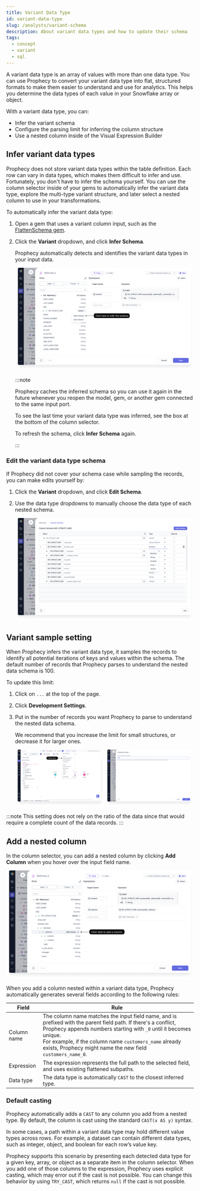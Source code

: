 ```yaml
---
title: Variant Data Type
id: variant-data-type
slug: /analysts/variant-schema
description: About variant data types and how to update their schema
tags:
  - concept
  - variant
  - sql
---
```


A variant data type is an array of values with more than one data type. You can use Prophecy to convert your variant data type into flat, structured formats to make them easier to understand and use for analytics. This helps you determine the data types of each value in your Snowflake array or object.

With a variant data type, you can:

- Infer the variant schema
- Configure the parsing limit for inferring the column structure
- Use a nested column inside of the Visual Expression Builder

## Infer variant data types

Prophecy does not store variant data types within the table definition. Each row can vary in data types, which makes them difficult to infer and use. Fortunately, you don't have to infer the schema yourself. You can use the column selector inside of your gems to automatically infer the variant data type, explore the multi-type variant structure, and later select a nested column to use in your transformations.

To automatically infer the variant data type:

1. Open a gem that uses a variant column input, such as the [FlattenSchema gem](/analysts/flatten-schema).

1. Click the **Variant** dropdown, and click **Infer Schema**.

   Prophecy automatically detects and identifies the variant data types in your input data.

   ![Schema and column selector](img/variant-infer-schema.png)

   :::note

   Prophecy caches the inferred schema so you can use it again in the future whenever you reopen the model, gem, or another gem connected to the same input port.

   To see the last time your variant data type was inferred, see the box at the bottom of the column selector.

   To refresh the schema, click **Infer Schema** again.

   :::

### Edit the variant data type schema

If Prophecy did not cover your schema case while sampling the records, you can make edits yourself by:

1. Click the **Variant** dropdown, and click **Edit Schema**.
1. Use the data type dropdowns to manually choose the data type of each nested schema.

   ![Edit schema view](img/variant-edit-schema.png)

## Variant sample setting

When Prophecy infers the variant data type, it samples the records to identify all potential iterations of keys and values within the schema. The default number of records that Prophecy parses to understand the nested data schema is 100.

To update this limit:

1. Click on `...` at the top of the page.
1. Click **Development Settings**.
1. Put in the number of records you want Prophecy to parse to understand the nested data schema.

   We recommend that you increase the limit for small structures, or decrease it for larger ones.

   ![Variant sampling setting](img/variant-sampling-setting.png)

:::note
This setting does not rely on the ratio of the data since that would require a complete count of the data records.
:::

## Add a nested column

In the column selector, you can add a nested column by clicking **Add Column** when you hover over the input field name.

![Add column](img/variant-add-column.png)

When you add a column nested within a variant data type, Prophecy automatically generates several fields according to the following rules:

| Field       | Rule                                                                                                                                                                                                                                                                                                              |
| ----------- | ----------------------------------------------------------------------------------------------------------------------------------------------------------------------------------------------------------------------------------------------------------------------------------------------------------------- |
| Column name | The column name matches the input field name, and is prefixed with the parent field path. If there's a conflict, Prophecy appends numbers starting with `_0` until it becomes unique. <br/>For example, if the column name `customers_name` already exists, Prophecy might name the new field `customers_name_0`. |
| Expression  | The expression represents the full path to the selected field, and uses existing flattened subpaths.                                                                                                                                                                                                              |
| Data type   | The data type is automatically `CAST` to the closest inferred type.                                                                                                                                                                                                                                               |

### Default casting

Prophecy automatically adds a `CAST` to any column you add from a nested type. By default, the column is cast using the standard `CAST(x AS y)` syntax.

In some cases, a path within a variant data type may hold different value types across rows. For example, a dataset can contain different data types, such as integer, object, and boolean for each row’s value key.

Prophecy supports this scenario by presenting each detected data type for a given key, array, or object as a separate item in the column selector. When you add one of those columns to the expression, Prophecy uses explicit casting, which may error out if the cast is not possible. You can change this behavior by using `TRY_CAST`, which returns `null` if the cast is not possible.
